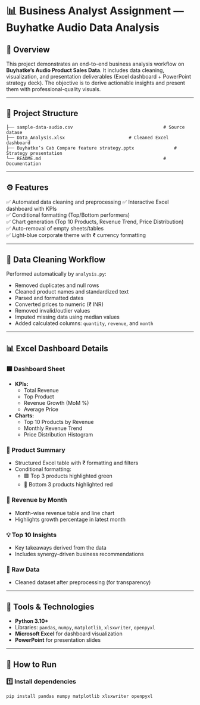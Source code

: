 # 📊 Business Analyst Assignment — Buyhatke Audio Data Analysis

## 🧠 Overview
This project demonstrates an end-to-end business analysis workflow on **Buyhatke’s Audio Product Sales Data**. It includes data cleaning, visualization, and presentation deliverables (Excel dashboard + PowerPoint strategy deck). The objective is to derive actionable insights and present them with professional-quality visuals.

---

## 📁 Project Structure
    ├── sample-data-audio.csv                                  # Source datase
    ├── Data_Analysis.xlsx                        # Cleaned Excel dashboard
    ├── Buyhatke’s Cab Compare feature strategy.pptx               # Strategy presentation
    └── README.md                                              # Documentation

---

## ⚙️ Features
✅ Automated data cleaning and preprocessing 
✅ Interactive Excel dashboard with KPIs  
✅ Conditional formatting (Top/Bottom performers)  
✅ Chart generation (Top 10 Products, Revenue Trend, Price Distribution)  
✅ Auto-removal of empty sheets/tables  
✅ Light-blue corporate theme with ₹ currency formatting  

---

## 🧹 Data Cleaning Workflow
Performed automatically by `analysis.py`:
- Removed duplicates and null rows  
- Cleaned product names and standardized text  
- Parsed and formatted dates  
- Converted prices to numeric (₹ INR)  
- Removed invalid/outlier values  
- Imputed missing data using median values  
- Added calculated columns: `quantity`, `revenue`, and `month`  

---

## 📊 Excel Dashboard Details
### 🟦 Dashboard Sheet
- **KPIs:**
  - Total Revenue  
  - Top Product  
  - Revenue Growth (MoM %)  
  - Average Price  
- **Charts:**
  - Top 10 Products by Revenue  
  - Monthly Revenue Trend  
  - Price Distribution Histogram  

### 📘 Product Summary
- Structured Excel table with ₹ formatting and filters  
- Conditional formatting:
  - 🟩 Top 3 products highlighted green  
  - 🔴 Bottom 3 products highlighted red  

### 📅 Revenue by Month
- Month-wise revenue table and line chart  
- Highlights growth percentage in latest month  

### 💡 Top 10 Insights
- Key takeaways derived from the data  
- Includes synergy-driven business recommendations  

### 📄 Raw Data
- Cleaned dataset after preprocessing (for transparency)

---

## 🧰 Tools & Technologies
- **Python 3.10+**
- Libraries: `pandas`, `numpy`, `matplotlib`, `xlsxwriter`, `openpyxl`
- **Microsoft Excel** for dashboard visualization  
- **PowerPoint** for presentation slides  

---

## 🚀 How to Run

### 1️⃣ Install dependencies
```bash
pip install pandas numpy matplotlib xlsxwriter openpyxl
